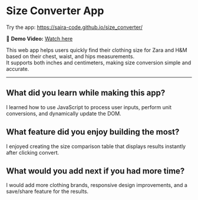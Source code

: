 # Size Converter App
Try the app: https://saira-code.github.io/size_converter/

🎥 **Demo Video:** [Watch here](https://www.loom.com/share/ea69db253f4b4ffe936a350a36f52866?sid=2f367781-7441-4e25-a98a-6ee337eec8db)  

This web app helps users quickly find their clothing size for Zara and H&M based on their chest, waist, and hips measurements.  
It supports both inches and centimeters, making size conversion simple and accurate.

---

## What did you learn while making this app?
I learned how to use JavaScript to process user inputs, perform unit conversions, and dynamically update the DOM.

## What feature did you enjoy building the most?
I enjoyed creating the size comparison table that displays results instantly after clicking convert.

## What would you add next if you had more time?
I would add more clothing brands, responsive design improvements, and a save/share feature for the results.
